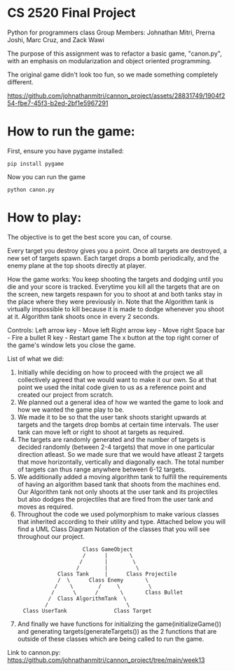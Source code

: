 # CS 2520 Final Project
Python for programmers class
Group Members: Johnathan Mitri, Prerna Joshi, Marc Cruz, and Zack Wawi

The purpose of this assignment was to refactor a basic game, "canon.py", with an emphasis on modularization and object oriented programming. 

The original game didn't look too fun, so we made something completely different. 


https://github.com/johnathanmitri/cannon_project/assets/28831749/1904f254-fbe7-45f3-b2ed-2bf1e5967291

# How to run the game: 

First, ensure you have pygame installed: 
```
pip install pygame
```
Now you can run the game
```
python canon.py
```

# How to play: 
The objective is to get the best score you can, of course.

Every target you destroy gives you a point. Once all targets are destroyed, a new set of targets spawn. Each target drops a bomb periodically, and the enemy plane at the top shoots directly at player.




How the game works: You keep shooting the targets and dodging until you die and your score is tracked. Everytime you kill all the targets that are on the screen, new targets respawn for you to shoot at and both tanks stay in the place where they were previously in. Note that the Algorithm tank is virtually impossible to kill because it is made to dodge whenever you shoot at it. Algorithm tank shoots once in every 2 seconds. 

Controls:
Left arrow key - Move left
Right arrow key - Move right
Space bar - Fire a bullet
R key - Restart game
The  x button at the top right corner of the game's window lets you close the game.

List of what we did:
1) Initially while deciding on how to proceed with the project we all collectively agreed that we would want to make it our own. So at that point we used the inital code given to us as a reference point and created our project from scratch. 
2) We planned out a general idea of how we wanted the game to look and how we wanted the game play to be.
3) We made it to be so that the user tank shoots staright upwards at targets and the targets drop bombs at certain time intervals. The user tank can move left or right to shoot at targets as required.
4) The targets are randomly generated and the number of targets is decided randomly (between 2-4 targets) that move in one particular direction atleast. So we made sure that we would have atleast 2 targets that move horizontally, vertically and diagonally each. The total number of targets can thus range anywhere between 6-12 targets.
5) We additionally added a moving algorithm tank to fulfill the requirements of having an algorithm based tank that shoots from the machines end. Our Algorithm tank not only shoots at the user tank and its projectiles but also dodges the projectiles that are fired from the user tank and moves as required.
6) Throughout the code we used polymorphism to make various classes that inherited according to their utility and type. Attached below you will find a UML Class Diagram Notation of the classes that you will see throughout our project. 
```
                        Class GameObject
                        /      |       \
                       /       |        \
                      /        |         \ 
                Class Tank     |      Class Projectile
                /  \      Class Enemy       \     
               /    \        /     \         \
              /      \      /       \       Class Bullet 
             /  Class AlgorithmTank  \
            /                         \
     Class UserTank               Class Target
```
    
7) And finally we have functions for initializing the game(initializeGame()) and generating targets(generateTargets()) as the 2 functions that are outside of these classes which are being called to run the game. 

Link to cannon.py:
https://github.com/johnathanmitri/cannon_project/tree/main/week13
